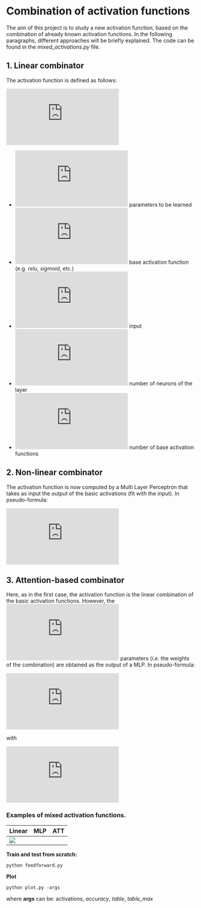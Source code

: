 # Combination of activation functions

The aim of this project is to study a new activation function, based on the combination of already known activation functions. In the following paragraphs, different approaches will be briefly explained. The code can be found in the _mixed_activations.py_ file.



## 1. Linear combinator

The activation function is defined as follows:

![](https://latex.codecogs.com/svg.latex?g_j%28s_j%29%20%3D%20%5Csum_i%20%5Calpha_%7Bi%7D%20*%20f_i%28s_j%29)


- ![](https://latex.codecogs.com/svg.latex?%5Calpha_%7Bi%7D) parameters to be learned
- ![](https://latex.codecogs.com/svg.latex?f_i) base activation function (e.g. _relu_, _sigmoid_, etc.)
- ![](https://latex.codecogs.com/svg.latex?s)  input
- ![](https://latex.codecogs.com/svg.latex?i) number of neurons of the layer
- ![](https://latex.codecogs.com/svg.latex?j) number of base activation functions




## 2. Non-linear combinator

The activation function is now computed by a Multi Layer Perceptron that takes as input the output of the basic activations (fit with the input).  In pseudo-formula:


![](https://latex.codecogs.com/svg.latex?g_j%28s_j%29%20%3D%20MLP_j%28f_1%28s_j%29%2C%20...%20%2C%20f_i%28s_j%29%29)


## 3. Attention-based combinator

Here, as in the first case, the activation function is the linear combination of the basic activation functions. However, the ![](https://latex.codecogs.com/svg.latex?%5Calpha_%7Bi%7D) parameters (*i.e.* the weights of the combination)  are obtained as the output of a MLP. In pseudo-formula:


![](https://latex.codecogs.com/svg.latex?g_j%28s_j%29%20%3D%20%5Csum_i%20%5Calpha_%7Bi%7D%20*%20f_i%28s_j%29)

with

![](https://latex.codecogs.com/svg.latex?%5Calpha_i%20%5Cin%20softmax%28MLP_j%28f_1%28s_j%29%2C%20...%20%2C%20f_i%28s_j%29%29%29)





### Examples of mixed activation functions.



| Linear                      | MLP   | ATT   |
| --------------------------- | ----- | ----- |
| ![](https://ibb.co/Jsw8Cby) | ![]() | ![]() |



**Train and test from scratch:**

```
python feedforward.py
```

**Plot**

```
python plot.py -args
```

where **args** can be: activations, _accuracy_, _table_, _table_max_

